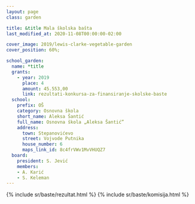 ```yaml
---
layout: page
class: garden

title: &title Mala školska bašta
last_modified_at: 2020-11-08T00:00:00-02:00

cover_image: 2019/lewis-clarke-vegetable-garden
cover_position: 60%;

school_garden:
  name: *title
  grants:
    - year: 2019
      place: 4
      amount: 45.553,00
      link: rezultati-konkursa-za-finansiranje-skolske-baste
  school:
    prefix: OŠ
    category: Osnovna škola
    short_name: Aleksa Šantić
    full_name: Osnovna škola „Aleksa Šantić”
    address:
      town: Stepanovićevo
      street: Vojvode Putnika
      house_number: 6
      maps_link_id: 8c4frVWv1MvVHUQZ7
  board:
    president: S. Jević
    members:
    - A. Karić
    - S. Keleman
---
```


{% include sr/baste/rezultat.html %}
{% include sr/baste/komisija.html %}

